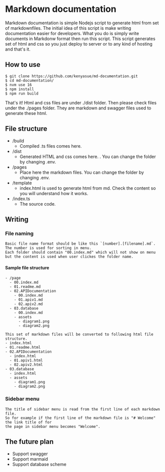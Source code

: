 # Markdown documentation

Markdown documentation is simple Nodejs script to generate html from set of markdownfiles.
The initial idea of this script is make writing documentation easier for developers.
What you do is simply write documents in Markdonw format then run this script.
This script generates set of html and css so you just deploy to server or to any kind of hosting and that's it.

## How to use

```
$ git clone https://github.com/kenyasue/md-documentation.git
$ cd md-documentation/
$ nvm use 16
$ npm install
$ npm run build
```

That's it! Html and css files are under ./dist folder.
Then please check files under the ./pages folder. They are markdown and swagger files
used to generate these html.

## File structure

- /build
  - Compiled .ts files comes here.
- /dist
  - Generated HTML and css comes here. . You can change the folder by changing .env.
- /pages
  - Place here the markdown files. You can change the folder by changing .env.
- /template
  - index.html is used to generate html from md. Check the content so you will understand how it works.
- /index.ts
  - The source code.

## Writing

### File naming

    Basic file name format should be like this `[number].[filename].md`. The number is used for sorting in menu.
    Each folder should contain "00.index.md" which will not show on menu but the content is used when user clickes the folder name.

#### Sample file structure

    - /page
      - 00.index.md
      - 01.readme.md
      - 02.APIDocumentation
        - 00.index.md
        - 01.apiv1.md
        - 02.apiv2.md
      - 03.database
        - 00.index.md
        - assets
          - diagram1.png
          - diagram2.png

    This set of markdown files will be converted to following html file structure.
    - index.html
    - 01.readme.html
    - 02.APIDocumentation
      - index.html
      - 01.apiv1.html
      - 02.apiv2.html
    - 03.database
      - index.html
      - assets
        - diagram1.png
        - diagram2.png


### Sidebar menu

    The title of sidebar menu is read from the first line of each markdown file.
    So for example if the first line of the markdown file is "# Welcome" the link title of for
    the page in sidebar menu becomes "Welcome".

## The future plan

- Support swagger
- Support marmaid
- Support database scheme

